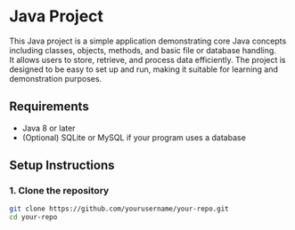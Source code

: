 
# Java Project

This Java project is a simple application demonstrating core Java concepts including classes, objects, methods, and basic file or database handling.  
It allows users to store, retrieve, and process data efficiently. The project is designed to be easy to set up and run, making it suitable for learning and demonstration purposes.

## Requirements
- Java 8 or later
- (Optional) SQLite or MySQL if your program uses a database

## Setup Instructions

### 1. Clone the repository
```bash
git clone https://github.com/yourusername/your-repo.git
cd your-repo
